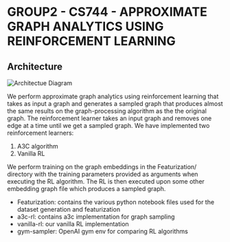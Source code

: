 # GROUP2 - CS744 - APPROXIMATE GRAPH ANALYTICS USING REINFORCEMENT LEARNING
## Architecture

![Architectue Diagram](https://www.google.com)

We perform approximate graph analytics using reinforcement learning that takes as input a graph and generates a sampled graph that produces almost the same results on the graph-processing algorithm as the the original graph. The reinforcement learner takes an input graph and removes one edge at a time until we get a sampled graph. We have implemented two reinforcement learners:
1. A3C algorithm
2. Vanilla RL

We perform training on the graph embeddings in the Featurization/ directory with the training parameters provided as arguments when executing the RL algorithm. The RL is then executed upon some other embedding graph file which produces a sampled graph.

- Featurization: contains the various python notebook files used for the dataset generation and featurization
- a3c-rl: contains a3c implementation for graph sampling
- vanilla-rl: our vanilla RL implementation
- gym-sampler: OpenAI gym env for comparing RL algorithms
